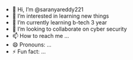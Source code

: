 - 👋 Hi, I’m @saranyareddy221
- 👀 I’m interested in learning new things
- 🌱 I’m currently learning b-tech 3 year
- 💞️ I’m looking to collaborate on cyber security
- 📫 How to reach me ...
- 😄 Pronouns: ...
- ⚡ Fun fact: ...

<!---
saranyareddy221/saranyareddy221 is a ✨ special ✨ repository because its `README.md` (this file) appears on your GitHub profile.
You can click the Preview link to take a look at your changes.
--->
